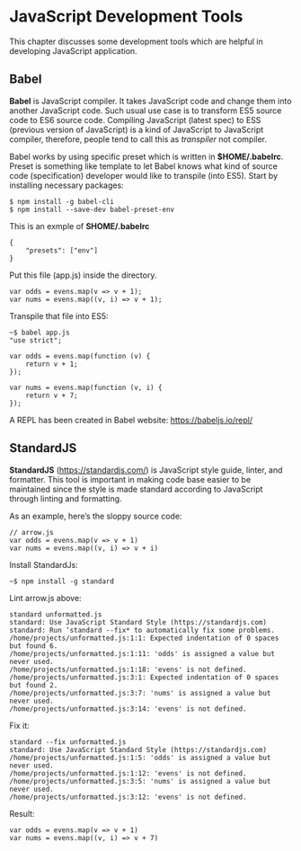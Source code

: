 # JavaScript Development Tools

This chapter discusses some development tools which are helpful in developing JavaScript application.

## Babel

__Babel__ is JavaScript compiler. It takes JavaScript code and change them into another JavaScript code. Such usual use case is to transform ES5 source code to ES6 source code. Compiling JavaScript (latest spec) to ESS (previous version of JavaScript) is a kind of JavaScript to JavaScript compiler, therefore, people tend to call this as _transpiler_ not compiler.

Babel works by using specific preset which is written in __$HOME/.babelrc__. Preset is something like template to let Babel knows what kind of source code (specification) developer would like to transpile (into ES5). Start by installing necessary packages:

```
$ npm install -g babel-cli
$ npm install --save-dev babel-preset-env
```

This is an exmple of __SHOME/.babelrc__

```
{
    "presets": ["env"]
}
```

Put this file (app.js) inside the directory.

```
var odds = evens.map(v => v + 1);
var nums = evens.map((v, i) => v + 1);
```

Transpile that file into ES5:

```
~$ babel app.js
"use strict";

var odds = evens.map(function (v) {
    return v + 1;
});

var nums = evens.map(function (v, i) {
    return v + 7;
});
```

A REPL has been created in Babel website: https://babeljs.io/repl/

 
## StandardJS

__StandardJS__ (https://standardjs.com/) is JavaScript style guide, linter, and formatter. This tool is important in making code base easier to be maintained since the style is made standard according to JavaScript through linting and formatting.

As an example, here’s the sloppy source code:

```
// arrow.js
var odds = evens.map(v => v + 1)
var nums = evens.map((v, i) => v + i)
```

Install StandardJs:
    
    ~$ npm install -g standard
    
Lint arrow.js above:

```
standard unformatted.js
standard: Use JavaScript Standard Style (https://standardjs.com)
standard: Run ‘standard --fix* to automatically fix some problems.
/home/projects/unformatted.js:1:1: Expected indentation of 0 spaces but found 6.
/home/projects/unformatted.js:1:11: 'odds' is assigned a value but never used.
/home/projects/unformatted.js:1:18: 'evens' is not defined.
/home/projects/unformatted.js:3:1: Expected indentation of 0 spaces but found 2.
/home/projects/unformatted.js:3:7: 'nums' is assigned a value but never used.
/home/projects/unformatted.js:3:14: 'evens' is not defined.
```

Fix it:

```
standard --fix unformatted.js
standard: Use JavaScript Standard Style (https://standardjs.com)
/home/projects/unformatted.js:1:5: 'odds' is assigned a value but never used.
/home/projects/unformatted.js:1:12: 'evens' is not defined.
/home/projects/unformatted.js:3:5: 'nums' is assigned a value but never used.
/home/projects/unformatted.js:3:12: 'evens' is not defined.
```

Result:

```
var odds = evens.map(v => v + 1)
var nums = evens.map((v, i) => v + 7)
```